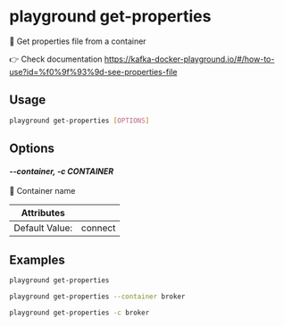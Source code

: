 # playground get-properties

📝 Get properties file from a container  
  
👉 Check documentation https://kafka-docker-playground.io/#/how-to-use?id=%f0%9f%93%9d-see-properties-file

## Usage

```bash
playground get-properties [OPTIONS]
```

## Options

#### *--container, -c CONTAINER*

🐳 Container name

| Attributes      | &nbsp;
|-----------------|-------------
| Default Value:  | connect

## Examples

```bash
playground get-properties
```

```bash
playground get-properties --container broker
```

```bash
playground get-properties -c broker
```


